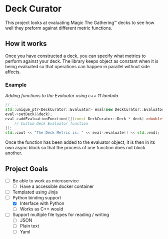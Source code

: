 # Deck Curator
This project looks at evaluating Magic The Gathering™ decks to see how well
they preform against different metric functions.


## How it works
Once you have constructed a deck, you can specify what metrics to perform against your deck. The library keeps object as constant when it is being evaluated so that operations can happen in parallel without side affects.


### Example

*Adding functions to the Evaluator using c++ 11 lambda*
```c++
// ...
std::unique_ptr<DeckCurator::Evaluator> eval(new DeckCurator::Evaluator());
eval->setDeck(&deck);
eval->addEvaluationFunction([](const DeckCurator::Deck * deck)->double{
    // Custom Deck Evaluator function
});
std::cout << "The Deck Metric is: " << eval->evaluate() << std::endl;
```
Once the function has been added to the evaluator object, it is then in its own async block so that the process of one function does not block another.

## Project Goals
- [ ] Be able to work as microservice
    - [ ] Have a accessible docker container
- [ ] Templated using Jinja
- [ ] Python binding support
    - [x] Interface with Python
    - [ ] Works as C++ would
- [ ] Support multiple file types for reading / writing
    - [ ] JSON
    - [ ] Plain text
    - [ ] Yaml
